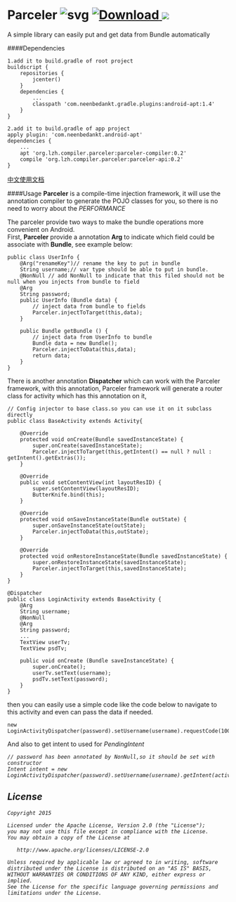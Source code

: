 # Parceler ![svg](https://travis-ci.org/yjfnypeu/Parceler.svg?branch=master)    [ ![Download](https://api.bintray.com/packages/yjfnypeu/maven/Parceler/images/download.svg) ](https://bintray.com/yjfnypeu/maven/Parceler/_latestVersion)   <a href="http://www.methodscount.com/?lib=org.lzh.compiler.parceler%3Aparceler-api%3A0.2"><img src="https://img.shields.io/badge/Methods and size-core: 42 | deps: 1 | 7 KB-e91e63.svg"/></a>

A simple library can easily put and get data from Bundle automatically

####Dependencies

```
1.add it to build.gradle of root project
buildscript {
    repositories {
        jcenter()
    }
    dependencies {
        ...
        classpath 'com.neenbedankt.gradle.plugins:android-apt:1.4'
    }
}

2.add it to build.gradle of app project
apply plugin: 'com.neenbedankt.android-apt'
dependencies {
    ...
    apt 'org.lzh.compiler.parceler:parceler-compiler:0.2'
    compile 'org.lzh.compiler.parceler:parceler-api:0.2'
}
```

[中文使用文档](./USAGE-CH.md)

####Usage
<b>Parceler</b> is a compile-time injection framework, it will use the annotation compiler to generate the POJO classes for you, so there is no need to worry about the <i>PERFORMANCE</i>

The parceler provide two ways to make the bundle operations more convenient on Android.<br>
First, <b>Parceler</b> provide a annotation <b>Arg</b> to indicate which field could be associate with <b>Bundle</b>, see example below:

```
public class UserInfo {
    @Arg("renameKey")// rename the key to put in bundle
    String username;// var type should be able to put in bundle.
    @NonNull // add NonNull to indicate that this filed should not be null when you injects from bundle to field
    @Arg
    String password;
    public UserInfo (Bundle data) {
        // inject data from bundle to fields
        Parceler.injectToTarget(this,data);
    }

    public Bundle getBundle () {
        // inject data from UserInfo to bundle
        Bundle data = new Bundle();
        Parceler.injectToData(this,data);
        return data;
    }
}
```

There is another annotation <b>Dispatcher</b> which can work with the Parceler framework, with this annotation, Parceler framework will generate a router class for activity which has this annotation on it,
```
// Config injector to base class.so you can use it on it subclass directly
public class BaseActivity extends Activity{

    @Override
    protected void onCreate(Bundle savedInstanceState) {
        super.onCreate(savedInstanceState);
        Parceler.injectToTarget(this,getIntent() == null ? null : getIntent().getExtras());
    }

    @Override
    public void setContentView(int layoutResID) {
        super.setContentView(layoutResID);
        ButterKnife.bind(this);
    }

    @Override
    protected void onSaveInstanceState(Bundle outState) {
        super.onSaveInstanceState(outState);
        Parceler.injectToData(this,outState);
    }

    @Override
    protected void onRestoreInstanceState(Bundle savedInstanceState) {
        super.onRestoreInstanceState(savedInstanceState);
        Parceler.injectToTarget(this,savedInstanceState);
    }
}
```
```
@Dispatcher
public class LoginActivity extends BaseActivity {
    @Arg
    String username;
    @NonNull
    @Arg
    String password;
    ...
    TextView userTv;
    TextView psdTv;

    public void onCreate (Bundle saveInstanceState) {
        super.onCreate();
        userTv.setText(username);
        psdTv.setText(password);
    }
}
```
then you can easily use a simple code like the code below to navigate to this activity and even can pass the data if needed.

```
new LoginActivityDispatcher(password).setUsername(username).requestCode(100).start(activity);
```

And also to get intent to used for <i>PendingIntent</code>
```
// password has been annotated by NonNull,so it should be set with constructor
Intent intent = new LoginActivityDispatcher(password).setUsername(username).getIntent(activity);
```


## License
```
Copyright 2015 

Licensed under the Apache License, Version 2.0 (the "License");
you may not use this file except in compliance with the License.
You may obtain a copy of the License at

   http://www.apache.org/licenses/LICENSE-2.0

Unless required by applicable law or agreed to in writing, software
distributed under the License is distributed on an "AS IS" BASIS,
WITHOUT WARRANTIES OR CONDITIONS OF ANY KIND, either express or implied.
See the License for the specific language governing permissions and
limitations under the License.
```




